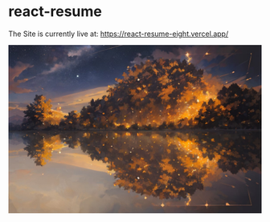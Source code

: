 # react-resume

The Site is currently live at: https://react-resume-eight.vercel.app/

![Alt Text](/public/images/00044-3704105173.jpg)
